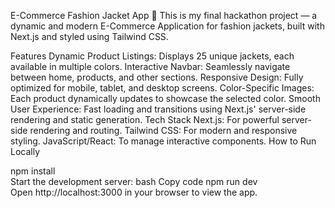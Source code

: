 E-Commerce Fashion Jacket App 🧥
This is my final hackathon project — a dynamic and modern E-Commerce Application for fashion jackets, built with Next.js and styled using Tailwind CSS.

Features
Dynamic Product Listings: Displays 25 unique jackets, each available in multiple colors.
Interactive Navbar: Seamlessly navigate between home, products, and other sections.
Responsive Design: Fully optimized for mobile, tablet, and desktop screens.
Color-Specific Images: Each product dynamically updates to showcase the selected color.
Smooth User Experience: Fast loading and transitions using Next.js' server-side rendering and static generation.
Tech Stack
Next.js: For powerful server-side rendering and routing.
Tailwind CSS: For modern and responsive styling.
JavaScript/React: To manage interactive components.
How to Run Locally

npm install  
Start the development server:
bash
Copy code
npm run dev  
Open http://localhost:3000 in your browser to view the app.
